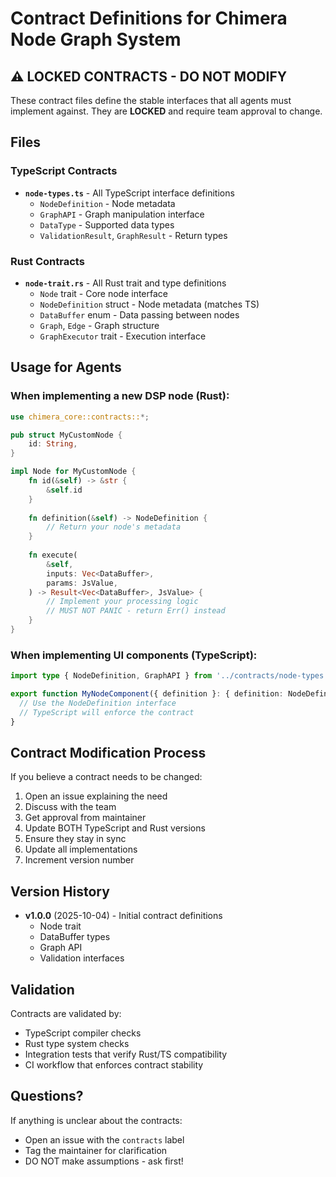 # Contract Definitions for Chimera Node Graph System

## ⚠️ LOCKED CONTRACTS - DO NOT MODIFY

These contract files define the stable interfaces that all agents must implement against. They are **LOCKED** and require team approval to change.

## Files

### TypeScript Contracts
- **`node-types.ts`** - All TypeScript interface definitions
  - `NodeDefinition` - Node metadata
  - `GraphAPI` - Graph manipulation interface
  - `DataType` - Supported data types
  - `ValidationResult`, `GraphResult` - Return types

### Rust Contracts
- **`node-trait.rs`** - All Rust trait and type definitions
  - `Node` trait - Core node interface
  - `NodeDefinition` struct - Node metadata (matches TS)
  - `DataBuffer` enum - Data passing between nodes
  - `Graph`, `Edge` - Graph structure
  - `GraphExecutor` trait - Execution interface

## Usage for Agents

### When implementing a new DSP node (Rust):

```rust
use chimera_core::contracts::*;

pub struct MyCustomNode {
    id: String,
}

impl Node for MyCustomNode {
    fn id(&self) -> &str {
        &self.id
    }
    
    fn definition(&self) -> NodeDefinition {
        // Return your node's metadata
    }
    
    fn execute(
        &self,
        inputs: Vec<DataBuffer>,
        params: JsValue,
    ) -> Result<Vec<DataBuffer>, JsValue> {
        // Implement your processing logic
        // MUST NOT PANIC - return Err() instead
    }
}
```

### When implementing UI components (TypeScript):

```typescript
import type { NodeDefinition, GraphAPI } from '../contracts/node-types';

export function MyNodeComponent({ definition }: { definition: NodeDefinition }) {
  // Use the NodeDefinition interface
  // TypeScript will enforce the contract
}
```

## Contract Modification Process

If you believe a contract needs to be changed:

1. Open an issue explaining the need
2. Discuss with the team
3. Get approval from maintainer
4. Update BOTH TypeScript and Rust versions
5. Ensure they stay in sync
6. Update all implementations
7. Increment version number

## Version History

- **v1.0.0** (2025-10-04) - Initial contract definitions
  - Node trait
  - DataBuffer types
  - Graph API
  - Validation interfaces

## Validation

Contracts are validated by:
- TypeScript compiler checks
- Rust type system checks
- Integration tests that verify Rust/TS compatibility
- CI workflow that enforces contract stability

## Questions?

If anything is unclear about the contracts:
- Open an issue with the `contracts` label
- Tag the maintainer for clarification
- DO NOT make assumptions - ask first!
